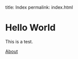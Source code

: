 title: Index
permalink: index.html

# Hello World

This is a test.

[About](https://GrainneReidy.github.io/pages/about)
